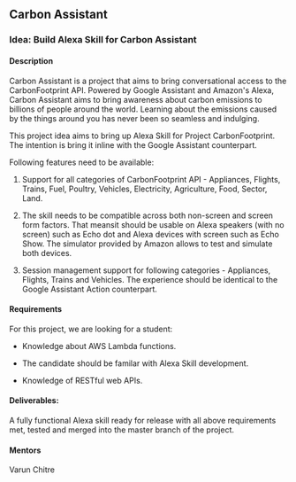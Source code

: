
## Carbon Assistant

### Idea: Build Alexa Skill for Carbon Assistant

#### Description

Carbon Assistant is a project that aims to bring conversational access to the CarbonFootprint API. Powered by Google Assistant and Amazon's Alexa, Carbon Assistant aims to bring awareness about carbon emissions to billions of people around the world. Learning about the emissions caused by the things around you has never been so seamless and indulging.

This project idea aims to bring up Alexa Skill for Project CarbonFootprint. The intention is bring it inline with the Google Assistant counterpart. 

Following features need to be available:

1. Support for all categories of CarbonFootprint API - Appliances, Flights, Trains, Fuel, Poultry, Vehicles, Electricity, Agriculture, Food, Sector, Land.

2. The skill needs to be compatible across both non-screen and screen form factors. That meansit should be usable on Alexa speakers (with no screen) such as Echo dot and Alexa devices with screen such as Echo Show. The simulator provided by Amazon allows to test and simulate both devices.

3. Session management support for following categories - Appliances, Flights, Trains and Vehicles. The experience should be identical to the Google Assistant Action counterpart.

#### Requirements

For this project, we are looking for a student:

- Knowledge about AWS Lambda functions.

- The candidate should be familar with Alexa Skill development.

- Knowledge of RESTful web APIs.

#### Deliverables:

A fully functional Alexa skill ready for release with all above requirements met, tested and merged into the master branch of the project.

#### Mentors

Varun Chitre






